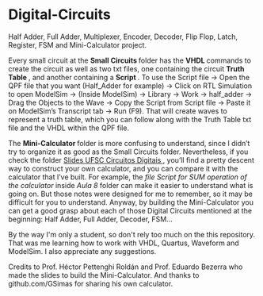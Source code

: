 # Digital-Circuits
Half Adder, Full Adder, Multiplexer, Encoder, Decoder, Flip Flop, Latch, Register, FSM and Mini-Calculator project.

Every small circuit at the <b> Small Circuits </b> folder has the <b> VHDL </b> commands to create the circuit as well as two txt files, one containing the circuit <b> Truth Table </b>, and another containing a <b> Script </b>.
To use the Script file -> Open the QPF file that you want (Half_Adder for example) -> Click on RTL Simulation to open ModelSim -> (Inside ModelSim) -> Library -> Work -> half_adder -> Drag the Objects to the Wave -> Copy the Script from Script file -> Paste it on ModelSim’s Transcript tab -> Run (F9).
That will create waves to represent a truth table, which you can follow along with the Truth Table txt file and the VHDL within the QPF file.

The <b> Mini-Calculator </b> folder is more confusing to understand, since I didn’t try to organize it as good as the Small Circuits folder. Nevertheless, if you check the folder <u> Slides UFSC Circuitos Digitais </u>, you’ll find a pretty descent way to construct your own calculator, and you can compare it with the calculator that I’ve built. For example, the <i> file Script for SUM operation of the calculator </i> inside <i> Aula 8 </i> folder can make it easier to understand what is going on. But those notes were designed for me to remember, so it may be difficult for you to understand. Anyway, by building the Mini-Calculator you can get a good grasp about each of those Digital Circuits mentioned at the beginning: Half Adder, Full Adder, Decoder, FSM...

By the way I'm only a student, so don't rely too much on the this repository. That was me learning how to work with VHDL, Quartus, Waveform and ModelSim. I also appreciate any suggestions.

Credits to Prof. Héctor Pettenghi Roldán and Prof. Eduardo Bezerra who made the slides to build the Mini-Calculator. And thanks to github.com/GSimas for sharing his own calculator.
